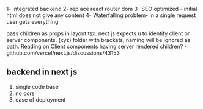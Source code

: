 1- integrated backend
2- replace react router dom
3- SEO optimized - initial html does not give any content
4- Waterfalling problem- in a single request user gets everything

pass children as props in layout.tsx.
next js expects u to identify client or server components.
(xyz) folder with brackets, naming will be ignored as path.
Reading on  Client components having server rendered children? - github.com/vercel/next.js/discussions/43153

backend in next js
-----------
1. single code base
2. no cors
3. ease of deployment





